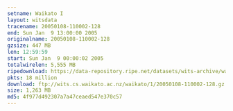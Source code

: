 ```yaml
---
setname: Waikato I
layout: witsdata
tracename: 20050108-110002-128
end: Sun Jan  9 13:00:00 2005
originalname: 20050108-110002-128
gzsize: 447 MB
len: 12:59:59
start: Sun Jan  9 00:00:02 2005
totalwirelen: 5,555 MB
ripedownload: https://data-repository.ripe.net/datasets/wits-archive/waikato/1/20050108-110002-128.gz
pkts: 18 million
download: ftp://wits.cs.waikato.ac.nz/waikato/1/20050108-110002-128.gz
size: 1,263 MB
md5: 4f977d492307a7a47ceaed547e370c57
---
```

